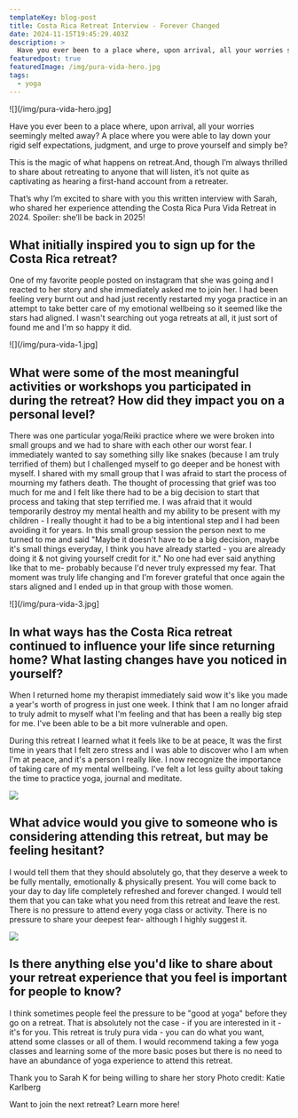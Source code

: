 ```yaml
---
templateKey: blog-post
title: Costa Rica Retreat Interview - Forever Changed
date: 2024-11-15T19:45:29.403Z
description: >
  Have you ever been to a place where, upon arrival, all your worries seemingly melted away? A place where you were able to lay down your rigid self expectations, judgment, and urge to prove yourself and simply be? This is the magic of what happens on retreat.
featuredpost: true
featuredImage: /img/pura-vida-hero.jpg
tags:
  - yoga
---
```


![](/img/pura-vida-hero.jpg]

Have you ever been to a place where, upon arrival, all your worries seemingly melted away? A place where you were able to lay down your rigid self expectations, judgment, and urge to prove yourself and simply be? 

This is the magic of what happens on retreat.And, though I’m always thrilled to share about retreating to anyone that will listen, it’s not quite as captivating as hearing a first-hand account from a retreater. 

That’s why I’m excited to share with you this written interview with Sarah, who shared her experience attending the Costa Rica Pura Vida Retreat in 2024. Spoiler: she’ll be back in 2025! 

## What initially inspired you to sign up for the Costa Rica retreat? 
One of my favorite people posted on instagram that she was going and I reacted to her story and she immediately asked me to join her. I had been feeling very burnt out and had just recently restarted my yoga practice in an attempt to take better care of my emotional wellbeing so it seemed like the stars had aligned. I wasn't searching out yoga retreats at all, it just sort of found me and I'm so happy it did. 

![](/img/pura-vida-1.jpg]

## What were some of the most meaningful activities or workshops you participated in during the retreat? How did they impact you on a personal level?
There was one particular yoga/Reiki practice where we were broken into small groups and we had to share with each other our worst fear. I immediately wanted to say something silly like snakes (because I am truly terrified of them) but I challenged myself to go deeper and be honest with myself. I shared with my small group that I was afraid to start the process of mourning my fathers death. The thought of processing that grief was too much for me and I felt like there had to be a big decision to start that process and taking that step terrified me. I was afraid that it would temporarily destroy my mental health and my ability to be present with my children - I really thought it had to be a big intentional step and I had been avoiding it for years. In this small group session the person next to me turned to me and said "Maybe it doesn't have to be a big decision, maybe it's small things everyday, I think you have already started - you are already doing it & not giving yourself credit for it." No one had ever said anything like that to me- probably because I'd never truly expressed my fear. That moment was truly life changing and I'm forever grateful that once again the stars aligned and I ended up in that group with those women.  

![](/img/pura-vida-3.jpg]

## In what ways has the Costa Rica retreat continued to influence your life since returning home? What lasting changes have you noticed in yourself?
When I returned home my therapist immediately said wow it's like you made a year's worth of progress in just one week. I think that I am no longer afraid to truly admit to myself what I'm feeling and that has been a really big step for me. I've been able to be a bit more vulnerable and open. 

During this retreat I learned what it feels like to be at peace, It was the first time in years that I felt zero stress and I was able to discover who I am when I'm at peace, and it's a person I really like. I now recognize the importance of taking care of my mental wellbeing. I've felt a lot less guilty about taking the time to practice yoga, journal and meditate. 

![](/img/Pura-Vida-Costa-Rica-krysta-lyn.jpg)

## What advice would you give to someone who is considering attending this retreat, but may be feeling hesitant?
I would tell them that they should absolutely go, that they deserve a week to be fully mentally, emotionally & physically present. You will come back to your day to day life completely refreshed and forever changed. I would tell them that you can take what you need from this retreat and leave the rest. There is no pressure to attend every yoga class or activity. There is no pressure to share your deepest fear- although I highly suggest it. 

![](/img/pura-vida-kitty.jpg)

## Is there anything else you'd like to share about your retreat experience that you feel is important for people to know?
I think sometimes people feel the pressure to be "good at yoga" before they go on a retreat. That is absolutely not the case - if you are interested in it - it's for you. This retreat is truly pura vida - you can do what you want, attend some classes or all of them. I would recommend taking a few yoga classes and learning some of the more basic poses but there is no need to have an abundance of yoga experience to attend this retreat. 

Thank you to Sarah K for being willing to share her story
Photo credit: Katie Karlberg

Want to join the next retreat? Learn more here! 
